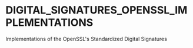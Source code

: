 # DIGITAL_SIGNATURES_OPENSSL_IMPLEMENTATIONS
Implementations of the OpenSSL's Standardized Digital Signatures
